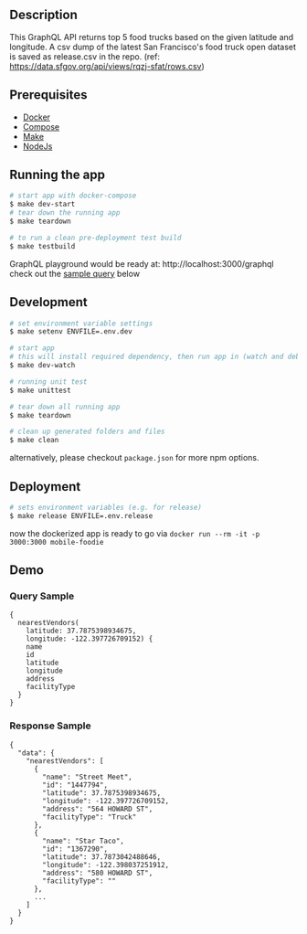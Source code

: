 ## Description

This GraphQL API returns top 5 food trucks based on the given latitude and longitude. A csv dump of the latest San Francisco's food truck open dataset is saved as release.csv in the repo. (ref: https://data.sfgov.org/api/views/rqzj-sfat/rows.csv)

## Prerequisites

- [Docker](https://www.docker.com/)
- [Compose](https://docs.docker.com/compose/)
- [Make](https://www.gnu.org/software/make/)
- [NodeJs](https://nodejs.org/en/)

## Running the app

```bash
# start app with docker-compose
$ make dev-start
# tear down the running app
$ make teardown

# to run a clean pre-deployment test build
$ make testbuild
```

GraphQL playground would be ready at: http://localhost:3000/graphql check out the [sample query](#Query-Sample) below

## Development

```bash
# set environment variable settings
$ make setenv ENVFILE=.env.dev

# start app
# this will install required dependency, then run app in (watch and debug mode
$ make dev-watch

# running unit test
$ make unittest

# tear down all running app
$ make teardown

# clean up generated folders and files
$ make clean
```

alternatively, please checkout `package.json` for more npm options.

## Deployment

```bash
# sets environment variables (e.g. for release)
$ make release ENVFILE=.env.release
```

now the dockerized app is ready to go via `docker run --rm -it -p 3000:3000 mobile-foodie`

## Demo

### Query Sample

```query
{
  nearestVendors(
    latitude: 37.7875398934675,
    longitude: -122.397726709152) {
    name
    id
    latitude
    longitude
    address
    facilityType
  }
}
```

### Response Sample

```response
{
  "data": {
    "nearestVendors": [
      {
        "name": "Street Meet",
        "id": "1447794",
        "latitude": 37.7875398934675,
        "longitude": -122.397726709152,
        "address": "564 HOWARD ST",
        "facilityType": "Truck"
      },
      {
        "name": "Star Taco",
        "id": "1367290",
        "latitude": 37.7873042488646,
        "longitude": -122.398037251912,
        "address": "580 HOWARD ST",
        "facilityType": ""
      },
      ...
    ]
  }
}
```
